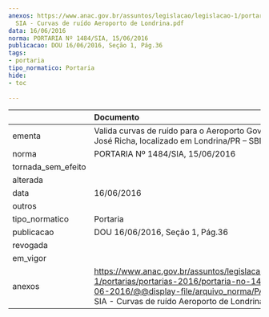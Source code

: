 ```yaml
---
anexos: https://www.anac.gov.br/assuntos/legislacao/legislacao-1/portarias/portarias-2016/portaria-no-1484-sia-15-06-2016/@@display-file/arquivo_norma/PA2016-1484
  SIA - Curvas de ruído Aeroporto de Londrina.pdf
data: 16/06/2016
norma: PORTARIA Nº 1484/SIA, 15/06/2016
publicacao: DOU 16/06/2016, Seção 1, Pág.36
tags:
- portaria
tipo_normatico: Portaria
hide: 
- toc 
 
---
```


|                    | Documento                                                                                                                                                                                                  |
|:-------------------|:-----------------------------------------------------------------------------------------------------------------------------------------------------------------------------------------------------------|
| ementa             | Valida curvas de ruído para o Aeroporto Governador José Richa, localizado em Londrina/PR – SBLO                                                                                                            |
| norma              | PORTARIA Nº 1484/SIA, 15/06/2016                                                                                                                                                                           |
| tornada_sem_efeito |                                                                                                                                                                                                            |
| alterada           |                                                                                                                                                                                                            |
| data               | 16/06/2016                                                                                                                                                                                                 |
| outros             |                                                                                                                                                                                                            |
| tipo_normatico     | Portaria                                                                                                                                                                                                   |
| publicacao         | DOU 16/06/2016, Seção 1, Pág.36                                                                                                                                                                            |
| revogada           |                                                                                                                                                                                                            |
| em_vigor           |                                                                                                                                                                                                            |
| anexos             | https://www.anac.gov.br/assuntos/legislacao/legislacao-1/portarias/portarias-2016/portaria-no-1484-sia-15-06-2016/@@display-file/arquivo_norma/PA2016-1484 SIA - Curvas de ruído Aeroporto de Londrina.pdf |
